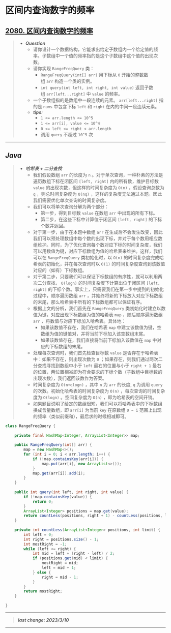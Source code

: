 # 区间内查询数字的频率

## [2080. 区间内查询数字的频率](https://leetcode.cn/problems/range-frequency-queries/)

> - ***Question***
>   - 请你设计一个数据结构，它能求出给定子数组内一个给定值的频率。子数组中一个值的频率指的是这个子数组中这个值的出现次数。
>   - 请你实现 `RangeFreqQuery` 类：
>     - `RangeFreqQuery(int[] arr)` 用下标从 `0` 开始的整数数组 `arr` 构造一个类的实例。
>     - `int query(int left, int right, int value)` 返回子数组 `arr[left...right]` 中 `value` 的频率。
>   - 一个子数组指的是数组中一段连续的元素。 `arr[left...right]` 指的是 `nums` 中包含下标 `left` 和 `right` 在内的中间一段连续元素。
>   - ***tips:***
>     - `1 <= arr.length <= 10^5`
>     - `1 <= arr[i], value <= 10^4`
>     - `0 <= left <= right < arr.length`
>     - 调用 `query` 不超过 `10^5` 次

---

## *Java*

> - ***哈希表 + 二分查找***
>   - 我们假设数组 `arr` 的长度为 `n` 。对于单次查询，一种朴素的方法是遍历数组下标在闭区间 `[left, right]` 内的所有数，维护目标数 `value` 的出现次数，但这样的时间复杂度为 `O(n)` ，假设查询总数为 `q` ，则总时间复杂度为 `O(nq)` ，这样的复杂度无法通过本题。因此我们需要优化单次查询的时间复杂度。
>   - 我们可以将单次查询分解为两个部分：
>     - 第一步，得到目标数 `value` 在数组 `arr` 中出现的所有下标。
>     - 第二步，在这些下标中计算位于闭区间 `[left, right]` 的下标个数并返回。
>   - 对于第一步，由于在本题中数组 `arr` 在生成后不会发生改变，因此我们可以预处理数组中每个数的出现下标，并对于每个数用相应数组维护。同时，为了优化查询每个数对应下标的时间复杂度，我们可以用数值为键，对应下标数组为值的哈希表来维护。这样，我们可以在 `RangeFreqQuery` 类初始化时，以 `O(n)` 的时间复杂度完成哈希表的初始化，并在每次查询时以 `O(1)` 的时间复杂度查询到该数值对应的（如有）下标数组。
>   - 对于第二步，只要我们可以保证下标数组的有序性，就可以利用两次二分查找， `O(logn)` 的时间复杂度下计算出位于闭区间 `[left, right]` 的下标个数。事实上，只需要我们在第一步中提到的初始化过程中，顺序遍历数组 `arr` ，并始终将新的下标放入对应下标数组的末尾，那么哈希表中所有的下标数组都可以保证有序。
>   - 根据上文的分析，我们首先在 `RangeFreqQuery` 类初始化时建立以数值为键，对应出现下标数组为值的哈希表 `map` ，随后顺序遍历数组 `arr` ，将数值与对应下标加入哈希表。具体地：
>     - 如果该数值不存在，我们在哈希表 `map` 中建立该数值为键，空数组为值的键值对，并将当前下标加入该空数组末尾。
>     - 如果该数值存在，我们直接将当前下标加入该数值在 `map` 中对应的下标数组的末尾。
>   - 处理每次查询时，我们首先检查目标数 `value` 是否存在于哈希表中：如果不存在，则出现次数为 `0` ；如果存在，则我们通过两次二分查找寻找到数组中小于 `left` 最右的位置与小于 `right + 1` 最右的位置，两位置相减即为符合要求的下标个数（子数组中目标数的出现次数），我们返回该数作为答案。
>   - 时间复杂度为 `O(n+qlogn)` ，其中 `n` 为 `arr` 的长度, `q` 为调用 `query` 的次数。初始化哈希表的时间复杂度为 `O(n)` ，每次查询的时间复杂度为 `O(logn)` 。空间复杂度为 `O(n)` ，即为哈希表的空间开销。
>   - 如果题目说明了给定的数组很短，我们可以将哈希表中的下标数组换成含量数组，即 `arr[i]` 为当前 `key` 在原数组 `0 ~ i` 范围上出现的频率（类似前缀和），最后求的时候相减即可。

```java
class RangeFreqQuery {
    
    private final HashMap<Integer, ArrayList<Integer>> map;
    
    public RangeFreqQuery(int[] arr) {
        map = new HashMap<>();
        for (int i = 0; i < arr.length; i++) {
            if (!map.containsKey(arr[i])) {
                map.put(arr[i], new ArrayList<>());
            }
            map.get(arr[i]).add(i);
        }
    }
    
    public int query(int left, int right, int value) {
        if (!map.containsKey(value)) {
            return 0;
        }
        ArrayList<Integer> positions = map.get(value);
        return countLess(positions, right + 1) - countLess(positions, left);
    }
    
    private int countLess(ArrayList<Integer> positions, int limit) {
        int left = 0;
        int right = positions.size() - 1;
        int mostRight = -1;
        while (left <= right) {
            int mid = left + (right - left) / 2;
            if (positions.get(mid) < limit) {
                mostRight = mid;
                left = mid + 1;
            } else {
                right = mid - 1;
            }
        }
        return mostRight;
    }
    
}
```

---

> ***last change: 2023/3/10***

---
